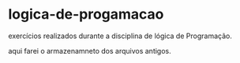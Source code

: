 # logica-de-progamacao
exercícios realizados durante a disciplina de lógica de Programação.

aqui farei o armazenamneto dos arquivos antigos.

